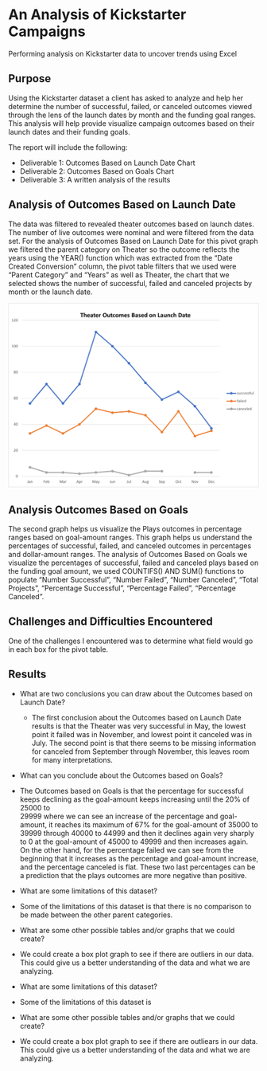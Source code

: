 # An Analysis of Kickstarter Campaigns
Performing analysis on Kickstarter data to uncover trends using Excel

## Purpose
Using the Kickstarter dataset a client has asked to analyze and help her determine the number of successful, failed, or canceled outcomes viewed through the lens of the launch dates by month and the funding goal ranges. This analysis will help provide visualize campaign outcomes based on their launch dates and their funding goals.

The report will include the following:
  * Deliverable 1: Outcomes Based on Launch Date Chart
  * Deliverable 2: Outcomes Based on Goals Chart
  * Deliverable 3: A written analysis of the results 

## Analysis of Outcomes Based on Launch Date

The data was filtered to revealed theater outcomes based on launch dates. The number of live outcomes were nominal and were filtered from the data set.
For the analysis of Outcomes Based on Launch Date for this pivot graph we filtered the parent category on Theater so the outcome reflects the years using the YEAR() function which was extracted from the “Date Created Conversion” column, the pivot table filters that we used were “Parent Category” and “Years” as well as Theater, the chart that we selected shows the number of successful, failed and canceled projects by month or the launch date.

![Theater_Outcomes_vs_Launch](https://github.com/cbrito3/kickstarter-analysis/blob/main/Resources/Theater_Outcomes_vs_Launch.png)

## Analysis Outcomes Based on Goals

The second graph helps us visualize the Plays outcomes in percentage ranges based on goal-amount ranges. This graph helps us understand the percentages of successful, failed, and canceled outcomes in percentages and dollar-amount ranges.
The analysis of Outcomes Based on Goals we visualize the percentages of successful, failed and canceled plays based on the funding goal amount, we used COUNTIFS() AND SUM() functions to populate “Number Successful”, “Number Failed”, “Number Canceled”, “Total Projects”, “Percentage Successful”, “Percentage Failed”, “Percentage Canceled”.


## Challenges and Difficulties Encountered

One of the challenges I encountered was to determine what field would go in each box for the pivot table.

## Results

 * What are two conclusions you can draw about the Outcomes based on Launch Date? 
   - The first conclusion about the Outcomes based on Launch Date results is that the Theater was very successful in May, the lowest point it failed
      was in November, and lowest point it canceled was in July. The second point is that there seems to be missing information for canceled from
      September through November, this leaves room for many interpretations.

* What can you conclude about the Outcomes based on Goals? 
 - The Outcomes based on Goals is that the percentage for successful keeps declining as the goal-amount keeps increasing until the 20% of 25000 to  
   29999 where we can see an increase of the percentage and goal-amount, it reaches its maximum of 67% for the goal-amount of 35000 to 39999 through 
   40000 to 44999 and then it declines again very sharply to 0 at the goal-amount of 45000 to 49999 and then increases again. On the other hand, for
   the percentage failed we can see from the beginning that it increases as the percentage and goal-amount increase, and the percentage canceled is 
   flat. These two last percentages can be a prediction that the plays outcomes are more negative than positive.

* What are some limitations of this dataset? 
 - Some of the limitations of this dataset is that there is no comparison to be made between the other parent categories.

* What are some other possible tables and/or graphs that we could create? 
 - We could create a box plot graph to see if there are outliers in our data. This could give us a better understanding of the data and what we are 
  analyzing.

* What are some limitations of this dataset? 
 - Some of the limitations of this dataset is

* What are some other possible tables and/or graphs that we could create? 
 - We could create a box plot graph to see if there are outliears in our data. This could give us a better understanding of the data and what we are 
   analyzing.
